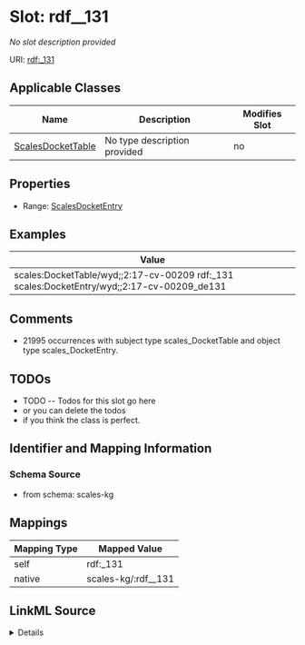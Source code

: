 

# Slot: rdf__131


_No slot description provided_





URI: [rdf:_131](http://www.w3.org/1999/02/22-rdf-syntax-ns#_131)



<!-- no inheritance hierarchy -->





## Applicable Classes

| Name | Description | Modifies Slot |
| --- | --- | --- |
| [ScalesDocketTable](../classes/ScalesDocketTable.md) | No type description provided |  no  |







## Properties

* Range: [ScalesDocketEntry](../classes/ScalesDocketEntry.md)






## Examples

| Value |
| --- |
| scales:DocketTable/wyd;;2:17-cv-00209 rdf:_131 scales:DocketEntry/wyd;;2:17-cv-00209_de131 |

## Comments

* 21995 occurrences with subject type scales_DocketTable and object type scales_DocketEntry.

## TODOs

* TODO -- Todos for this slot go here
* or you can delete the todos
* if you think the class is perfect.

## Identifier and Mapping Information







### Schema Source


* from schema: scales-kg




## Mappings

| Mapping Type | Mapped Value |
| ---  | ---  |
| self | rdf:_131 |
| native | scales-kg/:rdf__131 |




## LinkML Source

<details>
```yaml
name: rdf__131
description: No slot description provided
todos:
- TODO -- Todos for this slot go here
- or you can delete the todos
- if you think the class is perfect.
comments:
- 21995 occurrences with subject type scales_DocketTable and object type scales_DocketEntry.
examples:
- value: scales:DocketTable/wyd;;2:17-cv-00209 rdf:_131 scales:DocketEntry/wyd;;2:17-cv-00209_de131
from_schema: scales-kg
rank: 1000
slot_uri: rdf:_131
alias: rdf__131
domain_of:
- scales_DocketTable
range: scales_DocketEntry

```
</details>